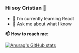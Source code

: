 ### Hi soy Cristian 👋

- 🌱 I’m currently learning React
- 💬 Ask me about what I know 
 
**📫 How to reach me:**

[![Anurag's GitHub stats](https://github-readme-stats.vercel.app/api?username=Critianr&show_icons=true&theme=radical&text_color=34CA15&title_color=34CA15&icon_color=34CA15)
](https://github.com/anuraghazra/github-readme-stats)



<!-- [![Top Langs](https://github-readme-stats.vercel.app/api/top-langs/?username=Critianr&layout=compact)] -->
<!--
**Critianr/Critianr** is a ✨ _special_ ✨ repository because its `README.md` (this file) appears on your GitHub profile.

Here are some ideas to get you started:

- 🔭 I’m currently working on ...
- 🌱 I’m currently learning ...
- 👯 I’m looking to collaborate on ...
- 🤔 I’m looking for help with ...
### 💬 Ask me about what I know 
- 📫 How to reach me: ...
- 😄 Pronouns: ...
- ⚡ Fun fact: ...
-->
